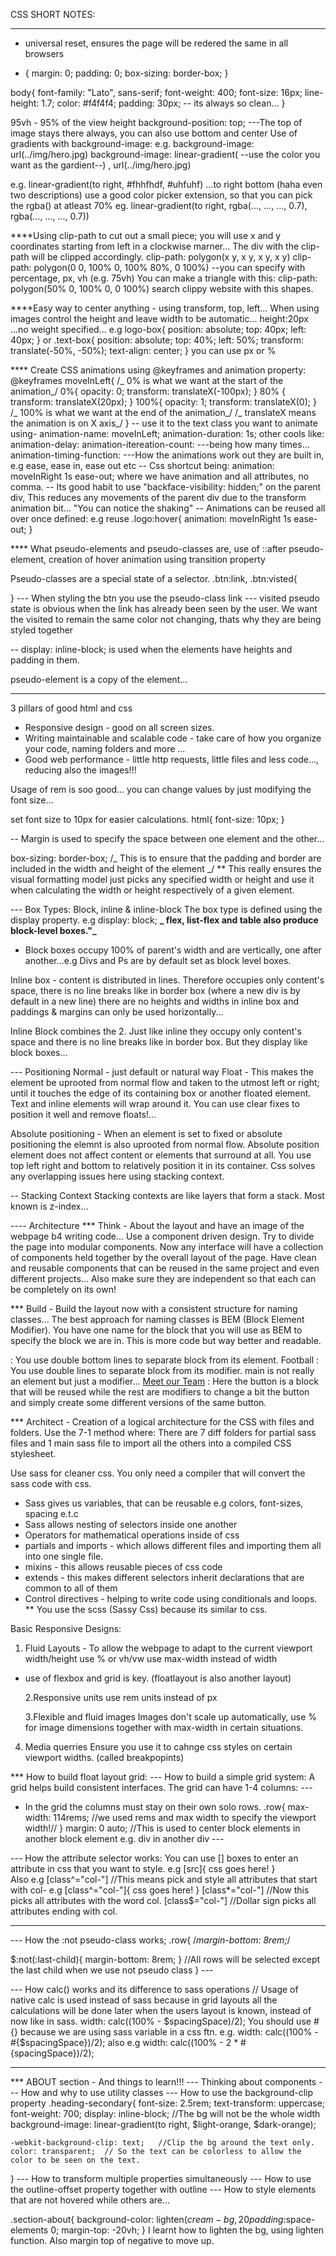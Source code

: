 CSS SHORT NOTES:

---

- universal reset, ensures the page will be redered the same in all browsers

* {
  margin: 0;
  padding: 0;
  box-sizing: border-box;
  }

body{
font-family: "Lato", sans-serif;
font-weight: 400;
font-size: 16px;
line-height: 1.7;
color: #f4f4f4;
padding: 30px; -- its always so clean...
}

95vh - 95% of the view height
background-position: top; ---The top of image stays there always, you can also use bottom and center
Use of gradients with background-image:
e.g. background-image: url(../img/hero.jpg)
background-image: linear-gradient( --use the color you want as the gardient--) , url(../img/hero.jpg)

e.g. linear-gradient(to right, #fhhfhdf, #uhfuhf) ...to right bottom (haha even two descriptions)
use a good color picker extension, so that you can pick the rgba() at atleast 70% eg.
linear-gradient(to right, rgba(..., ..., ..., 0.7), rgba(..., ..., ..., 0.7))

\*\*\*\*Using clip-path to cut out a small piece;
you will use x and y coordinates starting from left in a clockwise marner...
The div with the clip-path will be clipped accordingly.
clip-path: polygon(x y, x y, x y, x y)
clip-path: polygon(0 0, 100% 0, 100% 80%, 0 100%) --you can specify with percentage, px, vh (e.g. 75vh)
You can make a triangle with this:
clip-path: polygon(50% 0, 100% 0, 0 100%)
search clippy website with this shapes.

\*\*\*\*Easy way to center anything - using transform, top, left...
When using images control the height and leave width to be automatic... height:20px ...no weight specified...
e.g logo-box{
position: absolute;
top: 40px;
left: 40px;
}
or .text-box{
position: absolute;
top: 40%;
left: 50%;
transform: translate(-50%, -50%);
text-align: center;
}
you can use px or %

\*\*\*\* Create CSS animations using @keyframes and animation property:
@keyframes moveInLeft{
/_ 0% is what we want at the start of the animation_/
0%{
opacity: 0;
transform: translateX(-100px);
}
80% {
transform: translateX(20px);
}
100%{
opacity: 1;
transform: translateX(0);
}
/_ 100% is what we want at the end of the animation_/
/_ translateX means the animation is on X axis_/
}
-- use it to the text class you want to animate using-
animation-name: moveInLeft;
animation-duration: 1s;
other cools like:
animation-delay:
animation-itereation-count: ---being how many times...
animation-timing-function: ---How the animations work out they are built in,
e.g ease, ease in, ease out etc
-- Css shortcut being:
animation: moveInRight 1s ease-out;
where we have animation and all attributes, no comma.
-- Its good habit to use "backface-visibility: hidden;" on the parent div, This reduces any movements of the parent div due to the transform animation bit... "You can notice the shaking"
-- Animations can be reused all over once defined:
e.g reuse
.logo:hover{
animation: moveInRight 1s ease-out;
}

\*\*\*\* What pseudo-elements and pseudo-classes are, use of ::after pseudo-element, creation of hover animation using transition property

Pseudo-classes are a special state of a selector.
.btn:link, .btn:visted{

} --- When styling the btn you use the pseudo-class link
--- visited pseudo state is obvious when the link has already been seen by the user.
We want the visited to remain the same color not changing, thats why they are being styled together

-- display: inline-block; is used when the elements have heights and padding in them.

pseudo-element is a copy of the element...

---

3 pillars of good html and css

- Responsive design - good on all screen sizes.
- Writing maintainable and scalable code - take care of how you organize your code, naming folders and more ...
- Good web performance - little http requests, little files and less code..., reducing also the images!!!

Usage of rem is soo good...
you can change values by just modifying the font size...

set font size to 10px for easier calculations.
html{
font-size: 10px;
}

-- Margin is used to specify the space between one element and the other...

box-sizing: border-box; /_ This is to ensure that the padding and border are included in the width and height of the element _/
\*\* This really ensures the visual formatting model just picks any specified width or height and use it when calculating the width or height respectively of a given element.

--- Box Types: Block, inline & inline-block
The box type is defined using the display property.
e.g display: block; **_ flex, list-flex and table also produce block-level boxes."_**

- Block boxes occupy 100% of parent's width and are vertically, one after another...e.g Divs and Ps are by default set as block level boxes.

Inline box - content is distributed in lines.
Therefore occupies only content's space, there is no line breaks like in border box (where a new div is by default in a new line)
there are no heights and widths in inline box and paddings & margins can only be used horizontally...

Inline Block combines the 2.
Just like inline they occupy only content's space and there is no line breaks like in border box. But they display like block boxes...

--- Positioning
Normal - just default or natural way
Float - This makes the element be uprooted from normal flow and taken to the utmost left or right; until it touches the edge of its containing box or another floated element. Text and inline elements will wrap around it. You can use clear fixes to position it well and remove floats!...

Absolute positioning - When an element is set to fixed or absolute positioning the elemnt is also uprooted from normal flow. Absolute position element does not affect content or elements that surround at all. You use top left right and bottom to relatively position it in its container. Css solves any overlapping issues here using stacking context.

-- Stacking Context
Stacking contexts are like layers that form a stack.
Most known is z-index...

---- Architecture
\*\*\* Think - About the layout and have an image of the webpage b4 writing code...
Use a component driven design. Try to divide the page into modular components. Now any interface will have a collection of components held together by the overall layout of the page. Have clean and reusable components that can be reused in the same project and even different projects... Also make sure they are independent so that each can be completely on its own!

\*\*\* Build - Build the layout now with a consistent structure for naming classes...
The best approach for naming classes is BEM (Block Element Modifier). You have one name for the block that you will use as BEM to specify the block we are in. This is more code but way better and readable.

<div class="header__logo-box">   : You use double bottom lines to separate block from its element.
<span class="heading-primary--main">Football</span>  : You use double lines to separate block from its modifier. main is not really an element but just a modifier...
 <a href="#" class="btn btn--white btn--animated">Meet our Team</a>   : Here the button is a block that will be reused while the rest are modifiers to change a bit the button and simply create some different versions of the same button.

\*\*\* Architect - Creation of a logical architecture for the CSS with files and folders. Use the 7-1 method where: There are 7 diff folders for partial sass files and 1 main sass file to import all the others into a compiled CSS stylesheet.

Use sass for cleaner css. You only need a compiler that will convert the sass code with css.

- Sass gives us variables, that can be reusable
  e.g colors, font-sizes, spacing e.t.c
- Sass allows nesting of selectors inside one another
- Operators for mathematical operations inside of css
- partials and imports - which allows different files and importing them all into one single file.
- mixins - this allows reusable pieces of css code
- extends - this makes different selectors inherit declarations that are common to all of them
- Control directives - helping to write code using conditionals and loops.
  \*\* You use the scss (Sassy Css) because its similar to css.

Basic Responsive Designs:

1. Fluid Layouts - To allow the webpage to adapt to the current viewport width/height
   use % or vh/vw
   use max-width instead of width

- use of flexbox and grid is key. (floatlayout is also another layout)

  2.Responsive units
  use rem units instead of px

  3.Flexible and fluid images
  Images don't scale up automatically, use % for image dimensions together with max-width in certain situations.

4. Media querries
   Ensure you use it to cahnge css styles on certain viewport widths. (called breakpopints)

\*\*\* How to build float layout grid:
--- How to build a simple grid system:
A grid helps build consistent interfaces.
The grid can have 1-4 columns: ---

- In the grid the columns must stay on their own solo rows.
  .row{
  max-width: 114rems; //we used rems and max width to specify the viewport width!//
  }
  margin: 0 auto; //This is used to center block elements in another block element e.g. div in another div ---

--- How the attribute selector works:
You can use [] boxes to enter an attribute in css that you want to style.
e.g [src]{
css goes here!
}  
Also e.g [class^="col-"] //This means pick and style all attributes that start with col-
e.g [class^="col-"]{
css goes here!
}
[class*="col-"] //Now this picks all attributes with the word col.
[class$="col-"] //Dollar sign picks all attributes ending with col.

---

--- How the :not pseudo-class works;
.row{
/_margin-bottom: 8rem;_/

$:not(:last-child){
margin-bottom: 8rem;
} //All rows will be selected except the last child when we use not pseudo class
} ---

--- How calc() works and its difference to sass operations
// Usage of native calc is used instead of sass because in grid layouts all the calculations will be done later when the users layout is known, instead of now like in sass.
width: calc((100% - $spacingSpace)/2);
You should use #{} because we are using sass variable in a css ftn.
e.g. width: calc((100% - #{$spacingSpace})/2);
also e.g width: calc((100% - 2 \* #{spacingSpace})/2);

---

\*\*\* ABOUT section - And things to learn!!!
--- Thinking about components
--- How and why to use utility classes
--- How to use the background-clip property
.heading-secondary{
font-size: 2.5rem;
text-transform: uppercase;
font-weight: 700;
display: inline-block; //The bg will not be the whole width
background-image: linear-gradient(to right, $light-orange, $dark-orange);

    -webkit-background-clip: text;   //Clip the bg around the text only.
    color: transparent;  // So the text can be colorless to allow the color to be seen on the text.

}
--- How to transform multiple properties simultaneously
--- How to use the outline-offset property together with outline
--- How to style elements that are not hovered while others are...

.section-about{
background-color: lighten($cream-bg, 20%);
    padding:$space-elements 0;
margin-top: -20vh;
}
I learnt how to lighten the bg, using lighten function. Also margin top of negative to move up.

